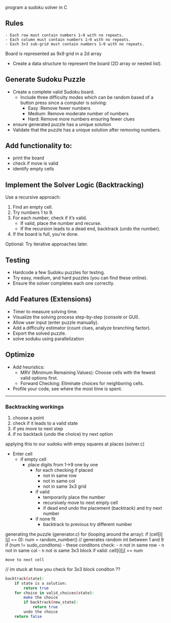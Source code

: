 program a sudoku solver in C

## Rules
    - Each row must contain numbers 1–9 with no repeats.
    - Each column must contain numbers 1–9 with no repeats.
    - Each 3×3 sub-grid must contain numbers 1–9 with no repeats.

Board is represented as 9x9 grid in a 2d array
- Create a data structure to represent the board (2D array or nested list).

## Generate Sudoku Puzzle
- Create a complete valid Sudoku board.
    - Include three difficulty modes which can be random based of a button press since a computer is solving:
        - Easy :Remove fewer numbers
        - Medium: Remove moderate number of numbers
        - Hard: Remove more numbers ensuring fewer clues
- ensure generated puzzle has a unique solution
- Validate that the puzzle has a unique solution after removing numbers.

## Add functionality to:
- print the board
- check if move is valid
- identify empty cells

## Implement the Solver Logic (Backtracking)
Use a recursive approach:
1. Find an empty cell.
2. Try numbers 1 to 9.
3. For each number, check if it’s valid.
    - If valid, place the number and recurse.
    - If the recursion leads to a dead end, backtrack (undo the number).
4. If the board is full, you're done.

Optional: Try iterative approaches later.

## Testing
- Hardcode a few Sudoku puzzles for testing.
- Try easy, medium, and hard puzzles (you can find these online).
- Ensure the solver completes each one correctly.

## Add Features (Extensions)
- Timer to measure solving time.
- Visualize the solving process step-by-step (console or GUI).
- Allow user input (enter puzzle manually).
- Add a difficulty estimator (count clues, analyze branching factor).
- Export the solved puzzle.
- solve soduku using parallelization


## Optimize
- Add heuristics:
    -   MRV (Minimum Remaining Values): Choose cells with the fewest valid options first.
    - Forward Checking: Eliminate choices for neighboring cells.
- Profile your code, see where the most time is spent.
---

### Backtracking workings
1. choose a point
2. check if it leads to a valid state
3. if yes move to next step
4. if no backtack (undo the choice) try next option

applying this to our sudoku with empy squares at places (solver.c)
- Enter cell
    - if empty cell
        - place digits from 1->9 one by one
            - for each checking if placed
                - not in same row
                - not in same col
                - not in same 3x3 grid
            - if valid
                - temporarily place the number
                - recursively move to next empty cell
                - if dead end undo the placement (backtrack) and try next number
            - if none fit
                - backtrack to previous try different number

generating the puzzle (generator.c)
for (looping around the array):
    if (cell[i][j] == 0):
        num = random_number() // generates random int between 1 and 9
            if (num != sudo_conditons)
                - these conditons check:
                    - n not in same row
                    - n not in same col
                    - n not is same 3x3 block
            if valid:
                cell[i][j] == num
    
    move to next cell


// im stuck at how you check for 3x3 block conditon ??


```sh
backtrack(state):
    if state is a solution:
        return true
    for choice in valid_choices(state):
        make the choice
        if backtrack(new_state):
            return true
        undo the choice
    return false
```